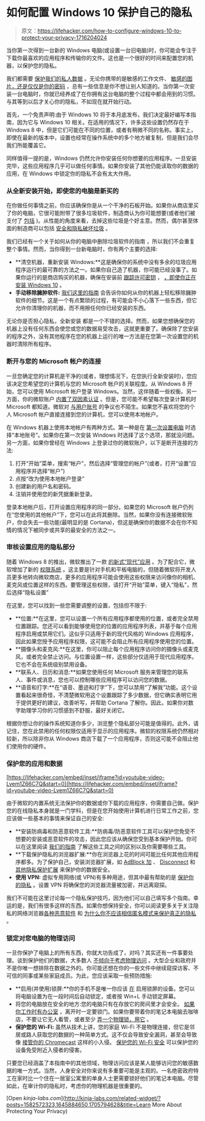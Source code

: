 # 如何配置 Windows 10 保护自己的隐私

> 原文：<https://lifehacker.com/how-to-configure-windows-10-to-protect-your-privacy-1716204024>

当你第一次得到一台新的 Windows 电脑(或设置一台旧电脑)时，你可能会专注于下载你最喜欢的应用程序和传输你的文件。这也是一个很好的时间来配置您的机器，以保护您的隐私。



我们都需要 [保护我们的私人数据](http://lifehacker.com/why-your-privacy-matters-even-if-youre-not-doing-anyt-1645884650#_ga=1.168197988.431406394.1415821409) 。无论你携带的是敏感的工作文件、 [敏感的图片，还是仅仅是你的密码](https://lifehacker.com/from-saucy-pics-to-passwords-how-to-share-sensitive-in-5910408) ，总有一些信息是你不想让别人知道的。当你第一次安装一台电脑时，你就已经养成了在你拥有这台电脑的整个过程中都会用到的习惯。与其等到以后才关心你的隐私，不如现在就开始行动。

首先，一个免责声明:由于 Windows 10 将于本月底发布，我们决定最好编写本指南，因为它与 Windows 10 相关。在适用的情况下，许多这些设置仍然存在于 Windows 8 中，但是它们可能在不同的位置，或者有稍微不同的名称。事实上，即使在最新的版本中，设置也经常在操作系统中的多个地方被复制，但是我们会尽我们所能覆盖它。

同样值得一提的是，Windows 仍然允许你安装任何你想要的应用程序。一旦安装完毕，这些应用程序几乎可以做任何事情。如果你安装了其他仍能读取你的数据的应用，在 Windows 中锁定你的隐私不会有太大作用。

### **从全新安装开始，即使您的电脑是新买的**

在你做任何事情之前，你应该确保你是从一个干净的石板开始。如果你从商店里买了你的电脑，它很可能附带了很多垃圾软件，制造商认为你可能想要(或者他们被支付了 [包括](http://lifehacker.com/crapware-is-a-horrible-problem-and-its-all-our-fault-1705794628#_ga=1.59203560.431406394.1415821409) )。从性能的角度来看，去掉这些垃圾是个好主意。然而，偶尔甚至体面的制造商可以包括 [安全和隐私破坏垃圾](http://lifehacker.com/how-to-test-your-pc-for-the-new-superfish-security-vu-1686788663#_ga=1.168197988.431406394.1415821409) 。

我们已经有一个关于如何从你的电脑中删除垃圾软件的指南 ，所以我们不会重复整个事情。然而，当你得到一台新电脑时，你有两个主要的选择:

*   **清空机器，重新安装 Windows:**这是确保你的系统中没有多余的垃圾应用程序运行的最可靠的方法之一。如果你自己造了机器，你可能已经没事了。如果你运行的是商店购买的机器，确保在安装前 [跟踪许可密钥](http://lifehacker.com/magical-jelly-bean-keyfinder-finds-product-keys-for-all-1488686776) ， [，即使你正在安装 Windows 10](http://lifehacker.com/find-out-if-you-get-a-free-upgrade-to-windows-10-with-t-1713466323) 。
*   **手动移除臃肿软件:** [我们这里的指南](http://lifehacker.com/the-complete-guide-to-avoiding-and-removing-windows-c-1630577558) 会告诉你如何从你的机器上轻松移除臃肿软件的细节。这是一个有点繁琐的过程，有可能会不小心落下一些东西，但它允许你清理你的机器，而不用擦任何你已经安装的东西。

无论你是否担心隐私，全新安装 都是一个不错的选择。然而，如果您想确保您的机器上没有任何东西会使您或您的数据易受攻击，这就更重要了。确保除了您安装的程序之外，没有其他程序在您的机器上运行的唯一方法是在您第一次设置您的机器时清除所有程序。

### **断开与您的 Microsoft 帐户的连接**

一旦您确定您的计算机是干净的(或者，理想情况下，在您执行全新安装时)，您应该决定您希望您的计算机与您的 Microsoft 帐户的关联程度。从 Windows 8 开始，您可以使用 Microsoft 帐户登录 Windows。当然，这伴随着一些权衡。另一方面，你的微软账户 [内置了双因素认证](https://lifehacker.com/add-two-factor-authentication-to-your-microsoft-account-474939951) 。但是，您可能不希望每次登录计算机时 Microsoft 都知道。微软对 [与用户账号](http://gizmodo.com/microsoft-snooped-on-a-bloggers-email-to-hunt-down-a-l-1548342458) 的争议也不陌生。如果您不喜欢将您的个人 Microsoft 帐户直接连接到您的计算机，您可以使用本地帐户。

在 Windows 机器上使用本地帐户有两种方式。第一种是在 [第一次设置电脑](http://www.7tutorials.com/introducing-windows-8-should-you-use-local-account-or-microsoft-account) 时选择“本地账号”。如果你在第一次安装 Windows 时选择了这个选项，那就没问题。另一方面，如果你曾经在 Windows 上登录过你的微软账户，以下是断开连接的方法:

1.  打开“开始”菜单，搜索“帐户”，然后选择“管理您的帐户”(或者，打开“设置”应用程序并选择“帐户”)
2.  点按“改为使用本地帐户登录”
3.  创建新的用户名和密码。
4.  注销并使用您的新凭据重新登录。

登录本地帐户后，打开设置应用程序的同一部分。如果您的 Microsoft 帐户仍列在“您使用的其他帐户”下，您可以在此将其删除。当然，如果你没有连接微软账户，你会失去一些功能(最明显的是 Cortana)，但这是确保你的数据不会在你不知情的情况下被同步或共享的最安全的方法之一。

### **审核设置应用的隐私部分**

随着 Windows 8 的推出，微软推出了一款 [的新式“现代”应用](http://lifehacker.com/the-best-windows-8-apps-you-can-run-on-your-desktop-477556232) 。为了配合它，微软增加了新的 [权限系统](http://www.cnet.com/how-to/windows-10-settings-menu-the-privacy-tab/) 。这主要是针对手机和平板电脑的，但随着微软将开发人员更多地转向微软商店，更多的应用程序可能会使用这些权限来访问像你的相机、麦克风或位置这样的东西。要管理这些权限，请打开“开始”菜单，键入“隐私”，然后选择“隐私设置”

在这里，您可以找到一些您需要调整的设置，包括但不限于:

*   **位置:**在这里，您可以设置一个所有应用程序都使用的位置，或者完全禁用位置跟踪。您还可以看到能够使用您的位置的应用程序列表，并基于每个应用程序启用或禁用它们。这似乎只适用于新的现代风格的 Windows 应用程序，因此如果您授予应用程序权限，这可能不会阻止所有应用程序使用您的位置。
*   **摄像头和麦克风:**在这里，你可以阻止每个应用程序访问你的摄像头或麦克风，或者完全禁止访问。与位置设置一样，这些部分仅适用于现代应用程序。它也不会在系统级别禁用设备。
*   **联系人、日历和消息:**如果您使用任何 Microsoft 服务来管理您的联系人、事件或消息，您也可以控制哪些应用程序可以访问您的数据。
*   **语音和打字:**在“语音、墨迹和打字”下，您可以禁用“了解我”功能。这个设置看起来很奇怪，不清楚微软用这个设置跟踪了多少数据，但它确实表明它用于提供更好的建议，改善听写，并帮助 Cortana 了解你。因此，如果你对数字助理学习你的习惯感到不舒服，最好关闭它。

根据你想让你的操作系统知道你多少，浏览整个隐私部分可能是值得的。此外，请记住，您在此禁用的任何权限仅适用于显示的应用程序。微软的权限系统仍然相对较新，所以除非你从 Windows 商店下载了一个应用程序，否则这可能不会阻止他们使用你的硬件。

### **保护您的应用和数据**

 [https://lifehacker.com/embed/inset/iframe?id=youtube-video-Lvem1Z66C7Q&start=0](https://lifehacker.com/embed/inset/iframe?id=youtube-video-Lvem1Z66C7Q&start=0) 

由于微软的内置系统无法保护你的数据或你下载的应用程序，你需要自己做。保护您的在线隐私本身就是一门学科，但是在您开始使用计算机进行日常工作之前，您应该做一些基本的事情来保证自己的安全:

*   **安装防病毒和防恶意软件工具:**防病毒/防恶意软件工具可以保护您免受不想要的安装或恶意软件的攻击，因此您应该从确保您受到基本保护开始。你可以在这里阅读 [我们的指南](http://lifehacker.com/the-difference-between-antivirus-and-anti-malware-and-1176942277#_ga=1.88429406.431406394.1415821409) 了解这些工具之间的区别以及你需要哪些工具。
*   **下载保护隐私的浏览器扩展:**你在浏览器上花的时间可能比任何其他应用程序都多。为了保护自己，安装浏览器扩展，如 [AdBlock 加](https://adblockplus.org/) 、 [Disconnect](https://disconnect.me/) 和 [其他隐私保护扩展](http://lifehacker.com/the-best-browser-extensions-that-protect-your-privacy-479408034#_ga=1.88429406.431406394.1415821409) 来保护你的数据安全。
*   **使用 VPN:** 虚拟专用网络(或 VPN)有多种用途，但其中最有帮助的是 [保护你的隐私](http://lifehacker.com/why-you-should-be-using-a-vpn-and-how-to-choose-one-5940565#_ga=1.92313560.431406394.1415821409) 。设置 VPN 将确保您的浏览器流量被加密，并远离窥探。

我们不可能在这里讨论每一个隐私保护技巧，因为他们可以自己填写多个指南。幸运的是，我们有很多这样的东西。如果你想保持安全，你可以阅读更多关于关注隐私的网络浏览器[各种恶意软件](http://lifehacker.com/what-s-the-difference-between-viruses-trojans-worms-5560443) 和 [为什么你不应该相信匿名模式来保护真正的隐私](https://lifehacker.com/dont-trust-private-browsing-modes-for-true-privacy-5608123) 。

### **锁定对您电脑的物理访问**

一旦你保护了电脑上的所有东西，你就大功告成了，对吗？其实还有一件事要处理。谈到保护他们的数据，大多数人 [不倾向于考虑物理访问](https://lifehacker.com/why-social-engineering-should-be-your-biggest-security-1630321227) 。大型企业和政府并不是你唯一想排除在数据之外的。你可能还想在你的一些文件中继续窥探访客、不可信的同事或某些家庭成员。为此，您应该采取一些预防措施:

*   **启用(并使用)锁屏:**你的手机不是唯一你应该 [在](http://lifehacker.com/the-essential-android-security-features-you-should-enab-1609559324) 启用锁屏的设备。您可以将电脑设置为在一段时间后自动锁定，或者按 Win+L 手动锁定屏幕。
*   将您的电脑放在安全的地方:您的电脑只有在存放它的房间里才会安全。 [如果你工作时有办公室](http://lifehacker.com/how-do-i-keep-my-computer-secure-at-the-office-5848296) ，离开时一定要锁门。如果你要带着你的笔记本电脑去咖啡店，不要让它无人看管，或者至少 [弄一个物理锁，用它](http://lifehacker.com/how-can-i-make-sure-my-laptop-is-secure-while-i-travel-1495527128) 。
*   **保护您的 Wi-Fi:** 虽然从技术上讲，您的家庭 Wi-Fi 不是物理连接，但它是邻居或路人获取您的数据的一种简单方式。这不仅会导致安全漏洞，甚至会导致像 [接管你的 Chromecast](http://lifehacker.com/the-best-chromecast-apps-1538438569) 这样的小入侵。 [保护您的 Wi-Fi 安全](http://lifehacker.com/the-most-important-security-settings-to-change-on-your-1573958554) 可以保护您的设备免受附近入侵者的侵害。

只要您已经涵盖了本指南中的其他领域，物理访问应该是某人能够访问您的敏感数据的唯一方式。当然，人身安全对你来说有多重要可能是主观的。一名绝密政府特工在家时比一个住在一居室公寓里的单身人士更需要锁好他们的笔记本电脑。尽管如此，在审计你的隐私时，考虑你的物理机器是很重要的。

[Open *kinja-labs.com*](http://kinja-labs.com/related-widget/?posts=1582572323,1645884650,1705794628&title=Learn More About Protecting Your Privacy)